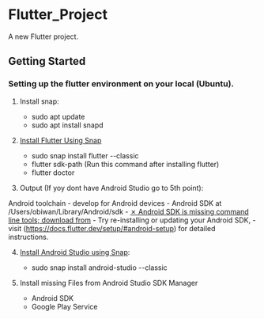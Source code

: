 # Flutter_Project

A new Flutter project.

## Getting Started

### Setting up the flutter environment on your local (Ubuntu).

1. Install snap:
    - sudo apt update
    - sudo apt install snapd

2. [Install Flutter Using Snap](https://docs.flutter.dev/get-started/install/linux)
    - sudo snap install flutter --classic
    - flutter sdk-path (Run this command after installing flutter)
    - flutter doctor

3. Output (If yoy dont have Android Studio go to 5th point):

  Android toolchain - develop for Android devices
    - Android SDK at /Users/obiwan/Library/Android/sdk
    - [✗ Android SDK is missing command line tools; download from](https://goo.gl/XxQghQ)
    - Try re-installing or updating your Android SDK,
    - visit (https://docs.flutter.dev/setup/#android-setup) for detailed instructions.



4. [Install Android Studio using Snap](https://snapcraft.io/android-studio):
    - sudo snap install android-studio --classic


5. Install missing Files from Android Studio SDK Manager
    - Android SDK
    - Google Play Service